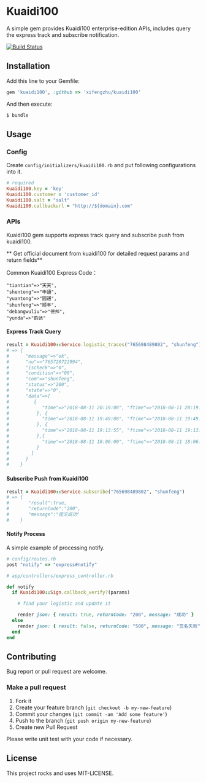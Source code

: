 # Kuaidi100

A simple gem provides Kuaidi100 enterprise-edition APIs, includes query the express track and subscribe notification.

[![Build Status](https://travis-ci.org/xifengzhu/kuaidi100.svg?branch=master)](https://travis-ci.org/xifengzhu/kuaidi100)

## Installation

Add this line to your Gemfile:

```ruby
gem 'kuaidi100', :github => 'xifengzhu/kuaidi100'
```

And then execute:

```sh
$ bundle
```

## Usage

### Config

Create `config/initializers/kuaidi100.rb` and put following configurations into it.

```ruby
# required
Kuaidi100.key = 'key'
Kuaidi100.customer = 'customer_id'
Kuaidi100.salt = "salt"
Kuaidi100.callbackurl = "http://${domain}.com"
```

### APIs

Kuaidi100 gem supports express track query and subscribe push from kuaidi100.

** Get official document from kuaidi100 for detailed request params and return fields**

Common Kuaidi100 Express Code：

```
"tiantian"=>"天天",
"shentong"=>"申通",
"yuantong"=>"圆通",
"shunfeng"=>"顺丰",
"debangwuliu"=>"德邦",
"yunda"=>"韵达"
```

#### Express Track Query

```ruby
result = Kuaidi100::Service.logistic_traces("765698489802", "shunfeng")
# => {
#      "message"=>"ok",
#      "nu"=>"765720722994",
#      "ischeck"=>"0",
#      "condition"=>"00",
#      "com"=>"shunfeng",
#      "status"=>"200",
#      "state"=>"0",
#      "data"=>[
#         {
#            "time"=>"2018-08-11 20:19:08", "ftime"=>"2018-08-11 20:19:08", "context"=>"[广州市]快件到达 【广州番禺集散中心】"
#          }, {
#            "time"=>"2018-08-11 19:49:08", "ftime"=>"2018-08-11 19:49:08", "context"=>"[广州市]快件已发车"
#          }, {
#            "time"=>"2018-08-11 19:13:55", "ftime"=>"2018-08-11 19:13:55", "context"=>"[广州市]快件在【广州番禺石北营业点】已装车,准备发往 【广州番禺集散中心】"
#          },{
#            "time"=>"2018-08-11 18:06:00", "ftime"=>"2018-08-11 18:06:00", "context"=>"[广州市]顺丰速运 已收取快件"
#          }
#        ]
#      }
#    }
```

#### Subscribe Push from Kuaidi100

```ruby
result = Kuaidi100::Service.subscribe("765698489802", "shunfeng")
# => {
#       "result":true,
#       "returnCode":"200",
#       "message":"提交成功"
#    }
```

#### Notify Process

A simple example of processing notify.

```ruby
# config/routes.rb
post "notify" => "express#notify"

# app/controllers/express_controller.rb

def notify
  if Kuaidi100::Sign.callback_verify?(params)

    # find your logistic and update it

    render json: { result: true, returnCode: "200", message: "成功" }
  else
    render json: { result: false, returnCode: "500", message: "签名失败" }, status: 500
  end
end
```

## Contributing

Bug report or pull request are welcome.

### Make a pull request

1. Fork it
2. Create your feature branch (`git checkout -b my-new-feature`)
3. Commit your changes (`git commit -am 'Add some feature'`)
4. Push to the branch (`git push origin my-new-feature`)
5. Create new Pull Request

Please write unit test with your code if necessary.

## License

This project rocks and uses MIT-LICENSE.
